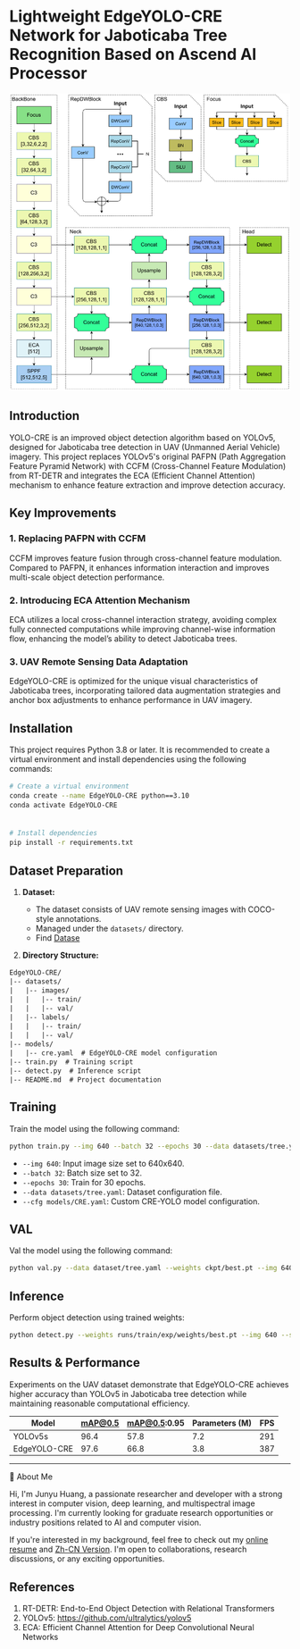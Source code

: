 # Lightweight EdgeYOLO-CRE Network for Jaboticaba Tree Recognition Based on Ascend AI Processor
![image](https://github.com/Bigyu-777/EdgeYOLO-CRE/blob/main/EdgeYOLO-CRE.png)
## Introduction
YOLO-CRE is an improved object detection algorithm based on YOLOv5, designed for Jaboticaba tree detection in UAV (Unmanned Aerial Vehicle) imagery. This project replaces YOLOv5's original PAFPN (Path Aggregation Feature Pyramid Network) with CCFM (Cross-Channel Feature Modulation) from RT-DETR and integrates the ECA (Efficient Channel Attention) mechanism to enhance feature extraction and improve detection accuracy.

## Key Improvements
### 1. Replacing PAFPN with CCFM
CCFM improves feature fusion through cross-channel feature modulation. Compared to PAFPN, it enhances information interaction and improves multi-scale object detection performance.

### 2. Introducing ECA Attention Mechanism
ECA utilizes a local cross-channel interaction strategy, avoiding complex fully connected computations while improving channel-wise information flow, enhancing the model’s ability to detect Jaboticaba trees.

### 3. UAV Remote Sensing Data Adaptation
EdgeYOLO-CRE is optimized for the unique visual characteristics of Jaboticaba trees, incorporating tailored data augmentation strategies and anchor box adjustments to enhance performance in UAV imagery.

## Installation
This project requires Python 3.8 or later. It is recommended to create a virtual environment and install dependencies using the following commands:
```bash
# Create a virtual environment
conda create --name EdgeYOLO-CRE python==3.10
conda activate EdgeYOLO-CRE


# Install dependencies
pip install -r requirements.txt
```

## Dataset Preparation
1. **Dataset:**
   - The dataset consists of UAV remote sensing images with COCO-style annotations.
   - Managed under the `datasets/` directory.
   - Find [Datase](https://github.com/Bigyu-777/AUG_Jaboticaba_tree)

2. **Directory Structure:**
```shell
EdgeYOLO-CRE/
|-- datasets/
|   |-- images/
|   |   |-- train/
|   |   |-- val/
|   |-- labels/
|   |   |-- train/
|   |   |-- val/
|-- models/
|   |-- cre.yaml  # EdgeYOLO-CRE model configuration
|-- train.py  # Training script
|-- detect.py  # Inference script
|-- README.md  # Project documentation
```

## Training
Train the model using the following command:
```bash
python train.py --img 640 --batch 32 --epochs 30 --data datasets/tree.yaml --cfg models/CRE.yaml 
```
- `--img 640`: Input image size set to 640x640.
- `--batch 32`: Batch size set to 32.
- `--epochs 30`: Train for 30 epochs.
- `--data datasets/tree.yaml`: Dataset configuration file.
- `--cfg models/CRE.yaml`: Custom CRE-YOLO model configuration.
## VAL
Val the model using the following command:
```bash
python val.py --data dataset/tree.yaml --weights ckpt/best.pt --img 640
```

## Inference
Perform object detection using trained weights:
```bash
python detect.py --weights runs/train/exp/weights/best.pt --img 640 --source datasets/images/test/
```

## Results & Performance
Experiments on the UAV dataset demonstrate that EdgeYOLO-CRE achieves higher accuracy than YOLOv5 in Jaboticaba tree detection while maintaining reasonable computational efficiency.

| Model | mAP@0.5 | mAP@0.5:0.95 | Parameters (M) | FPS |
|------|--------|-------------|------------|------------|
| YOLOv5s | 96.4 | 57.8 | 7.2 | 291 |
| EdgeYOLO-CRE | 97.6 | 66.8 | 3.8 | 387 |

---
📄 About Me

Hi, I'm Junyu Huang, a passionate researcher and developer with a strong interest in computer vision, deep learning, and multispectral image processing. I'm currently looking for graduate research opportunities or industry positions related to AI and computer vision.

If you're interested in my background, feel free to check out my [online resume](https://bigyu-777.github.io/resume.html) and [Zh-CN Version](https://bigyu-777.github.io/resume-zh.html).
I'm open to collaborations, research discussions, or any exciting opportunities.

## References
1. RT-DETR: End-to-End Object Detection with Relational Transformers
2. YOLOv5: https://github.com/ultralytics/yolov5
3. ECA: Efficient Channel Attention for Deep Convolutional Neural Networks


